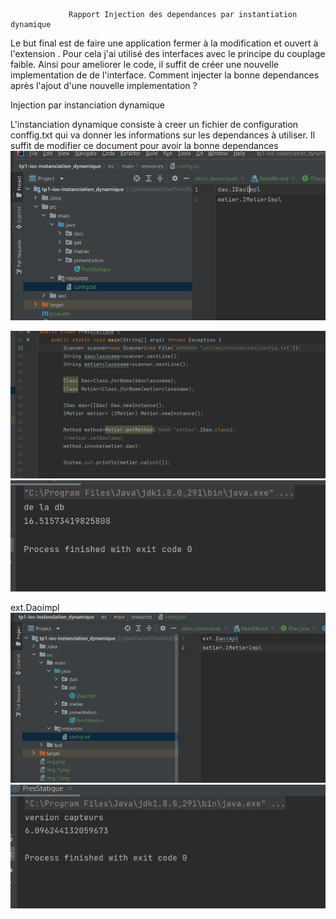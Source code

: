                  Rapport Injection des dependances par instantiation dynamique


Le but final est de faire une application fermer à la modification et ouvert à l'extension .
Pour cela j'ai utilisé des interfaces avec le principe du couplage faible. Ainsi pour ameliorer le code, il suffit de créer une nouvelle implementation de
de l'interface.
Comment injecter la bonne dependances après l'ajout d'une nouvelle implementation ?

Injection par instanciation dynamique

L'instanciation dynamique consiste à creer un fichier de configuration conffig.txt qui va donner les informations sur les dependances à 
utiliser. Il suffit de modifier ce document pour avoir la bonne dependances
![img.png](img.png)


![img_1.png](img_1.png)
![img_2.png](img_2.png)


ext.Daoimpl
![img_3.png](img_3.png)
![img_4.png](img_4.png)